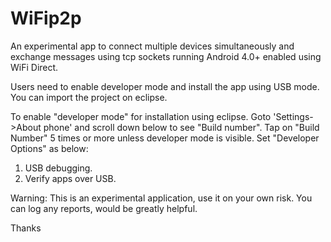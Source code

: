 # WiFip2p

An experimental app to connect multiple devices simultaneously and exchange messages using tcp sockets running Android 4.0+ enabled using WiFi Direct.

Users need to enable developer mode and install the app using USB mode. You can import the project on eclipse.

To enable "developer mode" for installation using eclipse. Goto 'Settings->About phone' and scroll down below to see "Build number". Tap on "Build Number" 5 times or more unless developer mode is visible.
Set "Developer Options" as below:
  1. USB debugging.
  2. Verify apps over USB.
  

Warning: This is an experimental application, use it on your own risk. You can log any reports, would be greatly helpful.

Thanks
  

